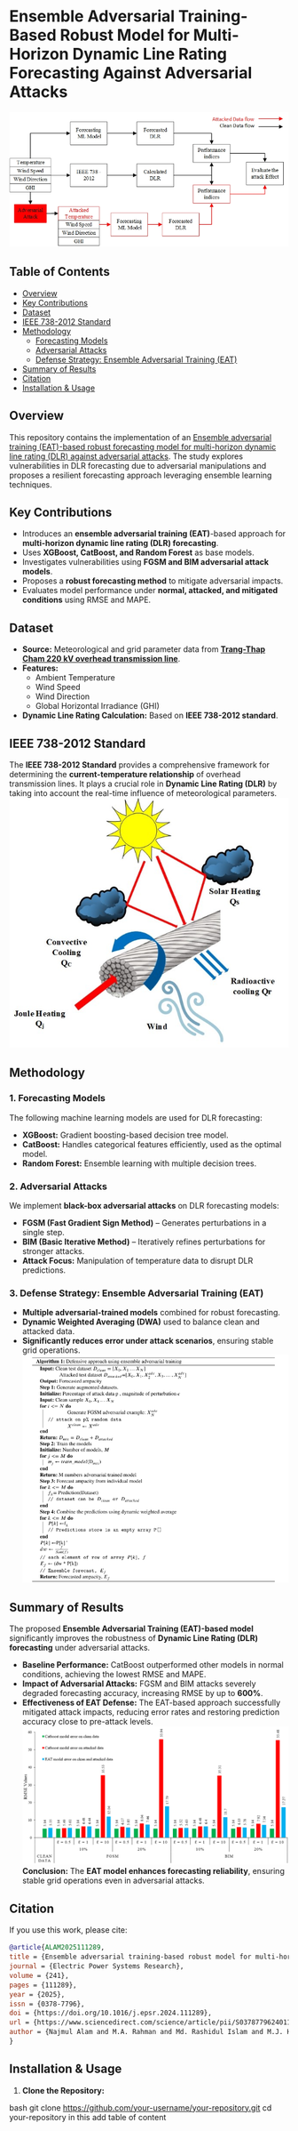 # **Ensemble Adversarial Training-Based Robust Model for Multi-Horizon Dynamic Line Rating Forecasting Against Adversarial Attacks**  

![Workflow Overview](Image/Flowchart.jpg)  

## **Table of Contents**  
- [Overview](#overview)  
- [Key Contributions](#key-contributions)  
- [Dataset](#dataset)
- [IEEE 738-2012 Standard](#ieee-738-2012-standard) 
- [Methodology](#methodology)  
  - [Forecasting Models](#1-forecasting-models)  
  - [Adversarial Attacks](#2-adversarial-attacks)  
  - [Defense Strategy: Ensemble Adversarial Training (EAT)](#3-defense-strategy-ensemble-adversarial-training-eat)
- [Summary of Results](#Summary-of-Results)
- [Citation](#citation)  
- [Installation & Usage](#installation--usage)  

## **Overview**  
This repository contains the implementation of an [Ensemble adversarial training (EAT)-based robust forecasting model for multi-horizon dynamic line rating (DLR) against adversarial attacks](https://github.com/Najmul1801098/Adversarial-attack-on-DLR/blob/main/Adversarial_attack_resilient_dynamic_line_rating_forecasting%20%5BFinal%5D.pdf). The study explores vulnerabilities in DLR forecasting due to adversarial manipulations and proposes a resilient forecasting approach leveraging ensemble learning techniques. 

## **Key Contributions**  
- Introduces an **ensemble adversarial training (EAT)**-based approach for **multi-horizon dynamic line rating (DLR) forecasting**.  
- Uses **XGBoost, CatBoost, and Random Forest** as base models.  
- Investigates vulnerabilities using **FGSM and BIM adversarial attack models**.  
- Proposes a **robust forecasting method** to mitigate adversarial impacts.  
- Evaluates model performance under **normal, attacked, and mitigated conditions** using RMSE and MAPE.  

## **Dataset**  
- **Source:** Meteorological and grid parameter data from [**Trang-Thap Cham 220 kV overhead transmission line**](https://github.com/Najmul1801098/Adversarial-attack-on-DLR/tree/main/Data).  
- **Features:**  
  - Ambient Temperature  
  - Wind Speed  
  - Wind Direction  
  - Global Horizontal Irradiance (GHI)  
- **Dynamic Line Rating Calculation:** Based on **IEEE 738-2012 standard**.  
## **IEEE 738-2012 Standard**  
The **IEEE 738-2012 Standard** provides a comprehensive framework for determining the **current-temperature relationship** of overhead transmission lines. It plays a crucial role in **Dynamic Line Rating (DLR)** by taking into account the real-time influence of meteorological parameters.   
![IEEE 738-2012 Standard](Image/DLR.jpg)

## **Methodology**  
### **1. Forecasting Models**  
The following machine learning models are used for DLR forecasting:  
- **XGBoost:** Gradient boosting-based decision tree model.  
- **CatBoost:** Handles categorical features efficiently, used as the optimal model.  
- **Random Forest:** Ensemble learning with multiple decision trees.  

### **2. Adversarial Attacks**  
We implement **black-box adversarial attacks** on DLR forecasting models:  
- **FGSM (Fast Gradient Sign Method)** – Generates perturbations in a single step.  
- **BIM (Basic Iterative Method)** – Iteratively refines perturbations for stronger attacks.  
- **Attack Focus:** Manipulation of temperature data to disrupt DLR predictions.  

### **3. Defense Strategy: Ensemble Adversarial Training (EAT)**  
- **Multiple adversarial-trained models** combined for robust forecasting.  
- **Dynamic Weighted Averaging (DWA)** used to balance clean and attacked data.  
- **Significantly reduces error under attack scenarios**, ensuring stable grid operations.  
![Defense approach algorithm](Image/Algo_def.png)
## **Summary of Results**  
The proposed **Ensemble Adversarial Training (EAT)-based model** significantly improves the robustness of **Dynamic Line Rating (DLR) forecasting** under adversarial attacks.  

- **Baseline Performance:** CatBoost outperformed other models in normal conditions, achieving the lowest RMSE and MAPE.  
- **Impact of Adversarial Attacks:** FGSM and BIM attacks severely degraded forecasting accuracy, increasing RMSE by up to **600%**.  
- **Effectiveness of EAT Defense:** The EAT-based approach successfully mitigated attack impacts, reducing error rates and restoring prediction accuracy close to pre-attack levels.  
![Error comparison](Image/Error.png)
**Conclusion:** The **EAT model enhances forecasting reliability**, ensuring stable grid operations even in adversarial attacks.  

## **Citation**  
If you use this work, please cite:  

```bibtex
@article{ALAM2025111289,
title = {Ensemble adversarial training-based robust model for multi-horizon dynamic line rating forecasting against adversarial attacks},
journal = {Electric Power Systems Research},
volume = {241},
pages = {111289},
year = {2025},
issn = {0378-7796},
doi = {https://doi.org/10.1016/j.epsr.2024.111289},
url = {https://www.sciencedirect.com/science/article/pii/S0378779624011751},
author = {Najmul Alam and M.A. Rahman and Md. Rashidul Islam and M.J. Hossain}
}
```
## **Installation & Usage**  
1. **Clone the Repository:**  
   
bash
   git clone https://github.com/your-username/your-repository.git
   cd your-repository in this add table of content
